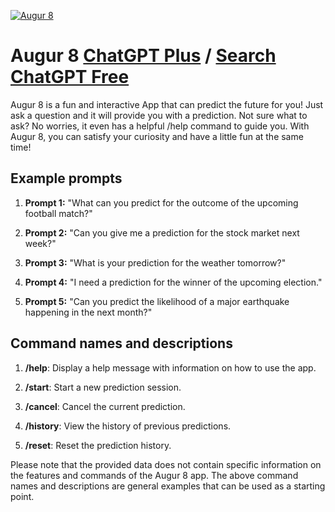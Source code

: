 
[![Augur 8](https://files.oaiusercontent.com/file-0ynLApxg5kfMs1wx8KvDJduh?se=2123-10-17T17%3A41%3A53Z&sp=r&sv=2021-08-06&sr=b&rscc=max-age%3D31536000%2C%20immutable&rscd=attachment%3B%20filename%3D135b8daf-3a1d-4a48-b487-923e6e85d78a.png&sig=ZLaF8U9t15W8g5FWhthV4Px9QdSYu9M8UTXdwT3mL5g%3D)](https://chat.openai.com/g/g-bonEeAbEf-augur-8)

# Augur 8 [ChatGPT Plus](https://chat.openai.com/g/g-bonEeAbEf-augur-8) / [Search ChatGPT Free](https://gptcall.net/index.html#/?search=Augur%208)

Augur 8 is a fun and interactive App that can predict the future for you! Just ask a question and it will provide you with a prediction. Not sure what to ask? No worries, it even has a helpful /help command to guide you. With Augur 8, you can satisfy your curiosity and have a little fun at the same time!

## Example prompts

1. **Prompt 1:** "What can you predict for the outcome of the upcoming football match?"

2. **Prompt 2:** "Can you give me a prediction for the stock market next week?"

3. **Prompt 3:** "What is your prediction for the weather tomorrow?"

4. **Prompt 4:** "I need a prediction for the winner of the upcoming election."

5. **Prompt 5:** "Can you predict the likelihood of a major earthquake happening in the next month?"


## Command names and descriptions

1. **/help**: Display a help message with information on how to use the app.

2. **/start**: Start a new prediction session.

3. **/cancel**: Cancel the current prediction.

4. **/history**: View the history of previous predictions.

5. **/reset**: Reset the prediction history.

Please note that the provided data does not contain specific information on the features and commands of the Augur 8 app. The above command names and descriptions are general examples that can be used as a starting point.


